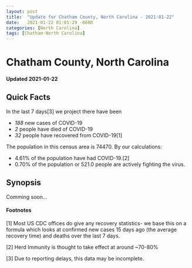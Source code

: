 ```yaml
---
layout: post
title:  "Update for Chatham County, North Carolina - 2021-01-22"
date:   2021-01-22 01:01:29 -0600
categories: [North Carolina]
tags: [Chatham-North Carolina]
---
```


# Chatham County, North Carolina
#### Updated 2021-01-22

## Quick Facts

In the last 7 days[3] we project there have been
- *188* new cases of COVID-19
- *2* people have died of COVID-19
- *32* people have recovered from COVID-19[1]

The population in this census area is 74470. By our calculations:
- 4.61% of the population have had COVID-19.[2]
- 0.70% of the population or 521.0 people are actively fighting the virus.

## Synopsis

Comming soon...


#### Footnotes

[1] Most US CDC offices do give any recovery statistics- we base this on a formula which looks at confirmed new cases
15 days ago (the average recovery time) and deaths over the last 7 days.

[2] Herd Immunity is thought to take effect at around ~70-80%

[3] Due to reporting delays, this data may be incomplete.
 
    